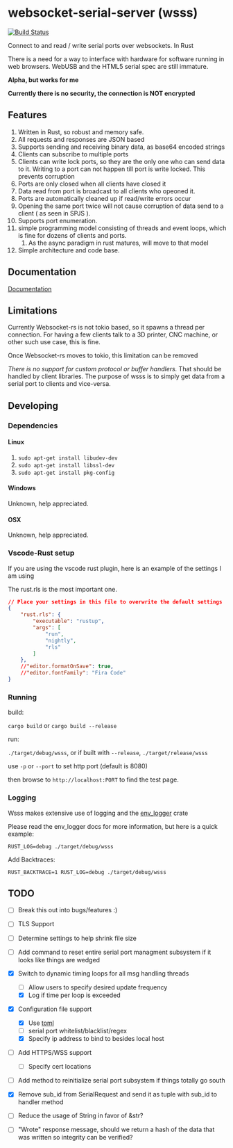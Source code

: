 # websocket-serial-server (wsss)

[![Build Status](https://travis-ci.org/DanielJoyce/websocket-serial-server.svg?branch=master)](https://travis-ci.org/DanielJoyce/websocket-serial-server)

Connect to and read / write serial ports over websockets. In Rust

There is a need for a way to interface with hardware for software running in web browsers. WebUSB and the HTML5 serial spec are still immature.

**Alpha, but works for me**

**Currently there is no security, the connection is NOT encrypted**

## Features

1. Written in Rust, so robust and memory safe.
1. All requests and responses are JSON based
1. Supports sending and receiving binary data, as base64 encoded strings
1. Clients can subscribe to multiple ports
1. Clients can write lock ports, so they are the only one
who can send data to it. Writing to a port can not happen
till port is write locked. This prevents corruption
1. Ports are only closed when all clients have closed it
1. Data read from port is broadcast to all clients who opeoned it.
1. Ports are automatically cleaned up if read/write errors occur
1. Opening the same port twice will not cause corruption of data
send to a client ( as seen in SPJS ).
1. Supports port enumeration.
1. simple programming model consisting of threads and event loops, which is fine for dozens of clients and ports.
    1. As the async paradigm in rust matures, will move to that model
1. Simple architecture and code base.

## Documentation

[Documentation](DOCUMENTATION.md)

## Limitations

Currently Websocket-rs is not tokio based, so it spawns a thread per connection.
For having a few clients talk to a 3D printer, CNC machine, or other 
such use case, this is fine. 

Once Websocket-rs moves to tokio, this limitation can be removed

*There is no support for custom protocol or buffer handlers.* That should be handled by client libraries. The purpose of wsss is to simply get data from a serial port to clients and vice-versa.

## Developing

### Dependencies

#### Linux

1. `sudo apt-get install libudev-dev`
1. `sudo apt-get install libssl-dev`
1. `sudo apt-get install pkg-config`

#### Windows

Unknown, help appreciated.

#### OSX

Unknown, help appreciated.


### Vscode-Rust setup

If you are using the vscode rust plugin, here is an example of
the settings I am using

The rust.rls is the most important one.

``` json
// Place your settings in this file to overwrite the default settings
{
    "rust.rls": {
        "executable": "rustup",
        "args": [
            "run",
            "nightly",
            "rls"
        ]
    },
    //"editor.formatOnSave": true,
    //"editor.fontFamily": "Fira Code"
}
```

### Running

build:

`cargo build` or `cargo build --release`

run:

`./target/debug/wsss`, or if built with `--release`, `./target/release/wsss`

use `-p` or `--port` to set http port (default is 8080)

then browse to `http://localhost:PORT` to find the test page.

### Logging

Wsss makes extensive use of logging and the [env_logger](https://crates.io/crates/env_logger) crate
 
Please read the env_logger docs for more information, but here is a quick example:

```RUST_LOG=debug ./target/debug/wsss```

Add Backtraces:

```RUST_BACKTRACE=1 RUST_LOG=debug ./target/debug/wsss``` 

## TODO

* [ ] Break this out into bugs/features :)
* [ ] TLS Support
* [ ] Determine settings to help shrink file size
* [ ] Add command to reset entire serial port managment subsystem
if it looks like things are wedged
* [x] Switch to dynamic timing loops for all msg handling threads
    * [ ] Allow users to specify desired update frequency
    * [x] Log if time per loop is exceeded
* [x] Configuration file support
    * [x] Use [toml](https://github.com/toml-lang/toml)
    * [ ] serial port whitelist/blacklist/regex
    * [x] Specify ip address to bind to besides local host
* [ ] Add HTTPS/WSS support
    * [ ] Specify cert locations
* [ ] Add method to reinitialize serial port subsystem if things
totally go south
* [x] Remove sub_id from SerialRequest and send it as tuple
with sub_id to handler method
* [ ] Reduce the usage of String in favor of &str?
* [ ] "Wrote" response message, should we return a hash of the data that was written so integrity can be verified?



